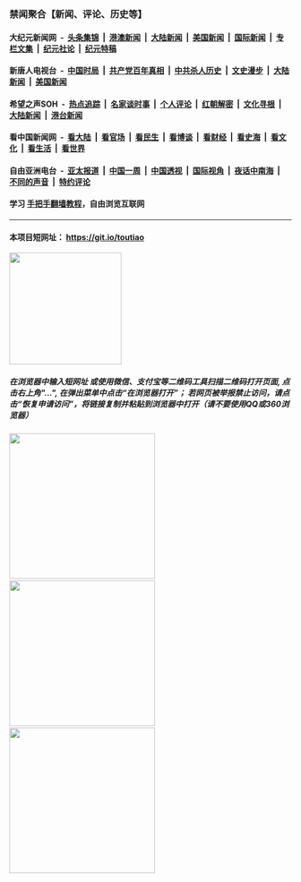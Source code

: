 ### 禁闻聚合【新闻、评论、历史等】

#### 大纪元新闻网 &nbsp;-&nbsp; [头条集锦](indexes/E头条集锦.md?t=02120855) &nbsp;|&nbsp; [港澳新闻](indexes/E港澳新闻.md?t=02120855)  &nbsp;|&nbsp; [大陆新闻](indexes/E大陆新闻.md?t=02120855) &nbsp;|&nbsp; [美国新闻](indexes/E美国新闻.md?t=02120855) &nbsp;|&nbsp; [国际新闻](indexes/E国际新闻.md?t=02120855) &nbsp;|&nbsp; [专栏文集](indexes/E专栏文集.md?t=02120855) &nbsp;|&nbsp; [纪元社论](indexes/E纪元社论.md?t=02120855) &nbsp;|&nbsp; [纪元特稿](indexes/E纪元特稿.md?t=02120855) 

#### 新唐人电视台 &nbsp;-&nbsp; [中国时局](indexes/N中国时局.md?t=02120855) &nbsp;|&nbsp; [共产党百年真相](indexes/N共产党百年真相.md?t=02120855) &nbsp;|&nbsp; [中共杀人历史](indexes/N中共杀人历史.md?t=02120855) &nbsp;|&nbsp; [文史漫步](indexes/N文史漫步.md?t=02120855) &nbsp;|&nbsp; [大陆新闻](indexes/N大陆新闻.md?t=02120855) &nbsp;|&nbsp; [美国新闻](indexes/N美国新闻.md?t=02120855)

#### 希望之声SOH &nbsp;-&nbsp; [热点追踪](indexes/H热点追踪.md?t=02120855) &nbsp;|&nbsp; [名家谈时事](indexes/H名家谈时事.md?t=02120855) &nbsp;|&nbsp; [个人评论](indexes/H个人评论.md?t=02120855)  &nbsp;|&nbsp; [红朝解密](indexes/H红朝解密.md?t=02120855) &nbsp;|&nbsp; [文化寻根](indexes/H文化寻根.md?t=02120855) &nbsp;|&nbsp; [大陆新闻](indexes/H大陆新闻.md?t=02120855) &nbsp;|&nbsp; [港台新闻](indexes/H港台新闻.md?t=02120855)

#### 看中国新闻网 &nbsp;-&nbsp; [看大陆](indexes/S看大陆.md?t=02120855) &nbsp;|&nbsp; [看官场](indexes/S看官场.md?t=02120855) &nbsp;|&nbsp; [看民生](indexes/S看民生.md?t=02120855)  &nbsp;|&nbsp; [看博谈](indexes/S看博谈.md?t=02120855) &nbsp;|&nbsp; [看财经](indexes/S看财经.md?t=02120855) &nbsp;|&nbsp; [看史海](indexes/S看史海.md?t=02120855) &nbsp;|&nbsp; [看文化](indexes/S看文化.md?t=02120855) &nbsp;|&nbsp; [看生活](indexes/S看生活.md?t=02120855) &nbsp;|&nbsp; [看世界](indexes/S看世界.md?t=02120855)

#### 自由亚洲电台 &nbsp;-&nbsp; [亚太报道](indexes/R亚太报道.md?t=02120855) &nbsp;|&nbsp; [中国一周](indexes/R中国一周.md?t=02120855) &nbsp;|&nbsp; [中国透视](indexes/R中国透视.md?t=02120855)  &nbsp;|&nbsp; [国际视角](indexes/R国际视角.md?t=02120855) &nbsp;|&nbsp; [夜话中南海](indexes/R夜话中南海.md?t=02120855) &nbsp;|&nbsp; [不同的声音](indexes/R不同的声音.md?t=02120855) &nbsp;|&nbsp; [特约评论](indexes/R特约评论.md?t=02120855)

#### 学习 [手把手翻墙教程](https://github.com/gfw-breaker/guides/wiki)，自由浏览互联网

----

#### 本项目短网址： https://git.io/toutiao
<img src="https://raw.githubusercontent.com/gfw-breaker/banned-news/master/scripts/img/qr.png" width="200px"/>  

##### 在浏览器中输入短网址 或使用微信、支付宝等二维码工具扫描二维码打开页面, 点击右上角"...", 在弹出菜单中点击“在浏览器打开”； 若网页被举报禁止访问，请点击“恢复申请访问”，将链接复制并粘贴到浏览器中打开（请不要使用QQ或360浏览器）

<img src="https://raw.githubusercontent.com/gfw-breaker/banned-news/master/scripts/img/1.png" width="260px"/> &nbsp; <img src="https://raw.githubusercontent.com/gfw-breaker/banned-news/master/scripts/img/2.png" width="260px"/> &nbsp; <img src="https://raw.githubusercontent.com/gfw-breaker/banned-news/master/scripts/img/3.png" width="260px"/>
